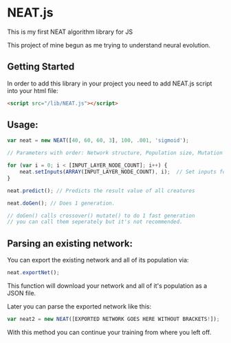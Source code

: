 # NEAT.js
This is my first NEAT algorithm library for JS



This project of mine begun as me trying to understand neural evolution.


## Getting Started

In order to add this library in your project you need to add NEAT.js script into your html file:

```html
<script src="/lib/NEAT.js"></script>
```

## Usage:

```js
var neat = new NEAT([40, 60, 60, 3], 100, .001, 'sigmoid');

// Parameters with order: Network structure, Population size, Mutation rate, Activation function (sigmoid or tanh.)

for (var i = 0; i < [INPUT_LAYER_NODE_COUNT]; i++) {
	neat.setInputs(ARRAY(INPUT_LAYER_NODE_COUNT), i);  // Set inputs for the creature indexed i.
}

neat.predict(); // Predicts the result value of all creatures

neat.doGen(); // Does 1 generation.

// doGen() calls crossover() mutate() to do 1 fast generation 
// you can call them seperately but it's not recommended.

```


## Parsing an existing network:

You can export the existing network and all of its population via:

```js
neat.exportNet();
```
This function will download your network and all of it's population as a JSON file.

Later you can parse the exported network like this:

```js
var neat2 = new NEAT([EXPORTED NETWORK GOES HERE WITHOUT BRACKETS!]);
```

With this method you can continue your training from where you left off.
